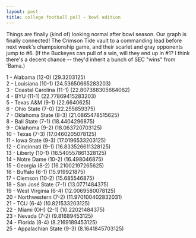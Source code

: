 ```yaml
---
layout: post
title: college football poll - bowl edition
---
```


Things are finally (kind of) looking normal after bowl season.  Our
graph is finally connected!  The Crimson Tide vault to a commanding
lead before next week's champsionship game, and their scarlet and gray
opponents jump to #6.  (If the Buckeyes can pull of a win, will they
end up in #1?  I think there's a decent chance -- they'd inherit a
bunch of SEC "wins" from 'Bama.)

1 - Alabama (12-0) (29.3203125)  
2 - Louisiana (10-1) (24.53650665283203)  
3 - Coastal Carolina (11-1) (22.807388305664062)  
4 - BYU (11-1) (22.77869415283203)  
5 - Texas A&M (9-1) (22.6640625)  
6 - Ohio State (7-0) (22.255859375)  
7 - Oklahoma State (8-3) (21.0865478515625)  
8 - Ball State (7-1) (18.4404296875)  
9 - Oklahoma (9-2) (18.063720703125)  
10 - Texas (7-3) (17.0460205078125)  
11 - Iowa State (9-3) (17.0196533203125)  
12 - Cincinnati (9-1) (16.833526611328125)  
13 - Liberty (10-1) (16.540557861328125)  
14 - Notre Dame (10-2) (16.498046875)  
15 - Georgia (8-2) (16.21002197265625)  
16 - Buffalo (6-1) (15.919921875)  
17 - Clemson (10-2) (15.685546875)  
18 - San José State (7-1) (13.0771484375)  
19 - West Virginia (6-4) (12.0069580078125)  
20 - Northwestern (7-2) (11.970100402832031)  
21 - TCU (6-4) (10.821533203125)  
22 - Miami (OH) (2-1) (10.22021484375)  
23 - Nevada (7-2) (9.81689453125)  
24 - Florida (8-4) (8.2169189453125)  
25 - Appalachian State (9-3) (8.1641845703125)  

